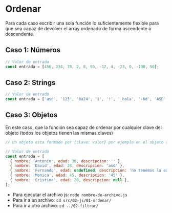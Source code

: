 # Ordenar

Para cada caso escribir una sola función lo suficientemente flexible para que sea capaz de devolver el array ordenado de forma ascendente o descendente.

## Caso 1: Números
```js
// Valor de entrada
const entrada = [456, 234, 78, 2, 8, 90, -12, 4, -23, 0, -100, 50];
```

## Caso 2: Strings
```js
// Valor de entrada
const entrada = ['asd', '123', '0a24', '1', '!', '_hola', '-6d', 'ASD', "??"];
```

## Caso 3: Objetos
En este caso, que la función sea capaz de ordenar por cualquier clave del objeto (todos los objetos tienen las mismas claves)
```js
// Un objeto esta formado por {clave: valor} por ejemplo en el objeto {edad: 20} la clave es edad y el valor 20

// Valor de entrada
const entrada = [
  { nombre: 'Antonio', edad: 30, descripcion: '' },
  { nombre: 'David', edad: 24, descripcion: 'asd' },
  { nombre: 'Fernando', edad: undefined, descripcion: 'no tenemos la edad' },
  { nombre: 'Monica', edad: 45, descripcion: '45' },
  { nombre: 'Cristina', edad: 28, descripcion: null },
];
```

- Para ejecutar el archivo js: `node nombre-de-archivo.js`
- Para ir a un archivo: `cd src/02-js/01-ordenar/` 
- Para ir a otro archivo: `cd ../02-filtrar/` 